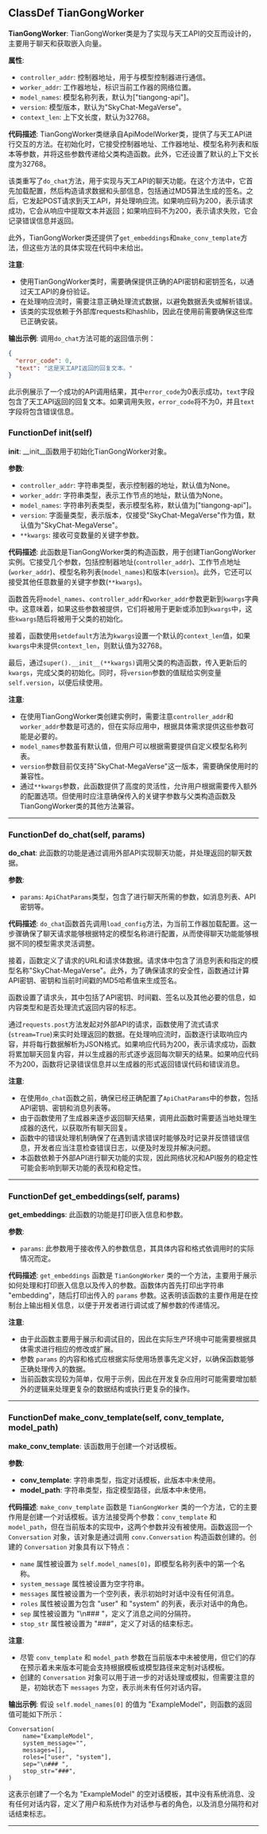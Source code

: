 ## ClassDef TianGongWorker
**TianGongWorker**: TianGongWorker类是为了实现与天工API的交互而设计的，主要用于聊天和获取嵌入向量。

**属性**:
- `controller_addr`: 控制器地址，用于与模型控制器进行通信。
- `worker_addr`: 工作器地址，标识当前工作器的网络位置。
- `model_names`: 模型名称列表，默认为["tiangong-api"]。
- `version`: 模型版本，默认为"SkyChat-MegaVerse"。
- `context_len`: 上下文长度，默认为32768。

**代码描述**:
TianGongWorker类继承自ApiModelWorker类，提供了与天工API进行交互的方法。在初始化时，它接受控制器地址、工作器地址、模型名称列表和版本等参数，并将这些参数传递给父类构造函数。此外，它还设置了默认的上下文长度为32768。

该类重写了`do_chat`方法，用于实现与天工API的聊天功能。在这个方法中，它首先加载配置，然后构造请求数据和头部信息，包括通过MD5算法生成的签名。之后，它发起POST请求到天工API，并处理响应流。如果响应码为200，表示请求成功，它会从响应中提取文本并返回；如果响应码不为200，表示请求失败，它会记录错误信息并返回。

此外，TianGongWorker类还提供了`get_embeddings`和`make_conv_template`方法，但这些方法的具体实现在代码中未给出。

**注意**:
- 使用TianGongWorker类时，需要确保提供正确的API密钥和密钥签名，以通过天工API的身份验证。
- 在处理响应流时，需要注意正确处理流式数据，以避免数据丢失或解析错误。
- 该类的实现依赖于外部库requests和hashlib，因此在使用前需要确保这些库已正确安装。

**输出示例**:
调用`do_chat`方法可能的返回值示例：
```json
{
  "error_code": 0,
  "text": "这是天工API返回的回复文本。"
}
```
此示例展示了一个成功的API调用结果，其中`error_code`为0表示成功，`text`字段包含了天工API返回的回复文本。如果调用失败，`error_code`将不为0，并且`text`字段将包含错误信息。
### FunctionDef __init__(self)
**__init__**: __init__函数用于初始化TianGongWorker对象。

**参数**:
- `controller_addr`: 字符串类型，表示控制器的地址，默认值为None。
- `worker_addr`: 字符串类型，表示工作节点的地址，默认值为None。
- `model_names`: 字符串列表类型，表示模型名称，默认值为["tiangong-api"]。
- `version`: 字面量类型，表示版本，仅接受"SkyChat-MegaVerse"作为值，默认值为"SkyChat-MegaVerse"。
- `**kwargs`: 接收可变数量的关键字参数。

**代码描述**:
此函数是TianGongWorker类的构造函数，用于创建TianGongWorker实例。它接受几个参数，包括控制器地址(`controller_addr`)、工作节点地址(`worker_addr`)、模型名称列表(`model_names`)和版本(`version`)。此外，它还可以接受其他任意数量的关键字参数(`**kwargs`)。

函数首先将`model_names`、`controller_addr`和`worker_addr`参数更新到`kwargs`字典中。这意味着，如果这些参数被提供，它们将被用于更新或添加到`kwargs`中，这些`kwargs`随后将被用于父类的初始化。

接着，函数使用`setdefault`方法为`kwargs`设置一个默认的`context_len`值，如果`kwargs`中未提供`context_len`，则默认值为32768。

最后，通过`super().__init__(**kwargs)`调用父类的构造函数，传入更新后的`kwargs`，完成父类的初始化。同时，将`version`参数的值赋给实例变量`self.version`，以便后续使用。

**注意**:
- 在使用TianGongWorker类创建实例时，需要注意`controller_addr`和`worker_addr`参数是可选的，但在实际应用中，根据具体需求提供这些参数可能是必要的。
- `model_names`参数虽有默认值，但用户可以根据需要提供自定义模型名称列表。
- `version`参数目前仅支持"SkyChat-MegaVerse"这一版本，需要确保使用时的兼容性。
- 通过`**kwargs`参数，此函数提供了高度的灵活性，允许用户根据需要传入额外的配置选项。但使用时应注意确保传入的关键字参数与父类构造函数及TianGongWorker类的其他方法兼容。
***
### FunctionDef do_chat(self, params)
**do_chat**: 此函数的功能是通过调用外部API实现聊天功能，并处理返回的聊天数据。

**参数**:
- `params`: `ApiChatParams`类型，包含了进行聊天所需的参数，如消息列表、API密钥等。

**代码描述**:
`do_chat`函数首先调用`load_config`方法，为当前工作器加载配置。这一步骤确保了聊天请求能够根据特定的模型名称进行配置，从而使得聊天功能能够根据不同的模型需求灵活调整。

接着，函数定义了请求的URL和请求体数据。请求体中包含了消息列表和指定的模型名称"SkyChat-MegaVerse"。此外，为了确保请求的安全性，函数通过计算API密钥、密钥和当前时间戳的MD5哈希值来生成签名。

函数设置了请求头，其中包括了API密钥、时间戳、签名以及其他必要的信息，如内容类型和是否处理流式返回内容的标志。

通过`requests.post`方法发起对外部API的请求，函数使用了流式请求(`stream=True`)来实时处理返回的数据。在处理响应流时，函数逐行读取响应内容，并将每行数据解析为JSON格式。如果响应代码为200，表示请求成功，函数将累加聊天回复内容，并以生成器的形式逐步返回每次聊天的结果。如果响应代码不为200，函数将记录错误信息并以生成器的形式返回错误代码和错误消息。

**注意**:
- 在使用`do_chat`函数之前，确保已经正确配置了`ApiChatParams`中的参数，包括API密钥、密钥和消息列表等。
- 由于函数使用了生成器来逐步返回聊天结果，调用此函数时需要适当地处理生成器的迭代，以获取所有聊天回复。
- 函数中的错误处理机制确保了在遇到请求错误时能够及时记录并反馈错误信息，开发者应当注意检查错误日志，以便及时发现并解决问题。
- 本函数依赖于外部API进行聊天功能的实现，因此网络状况和API服务的稳定性可能会影响到聊天功能的表现和稳定性。
***
### FunctionDef get_embeddings(self, params)
**get_embeddings**: 此函数的功能是打印嵌入信息和参数。

**参数**:
- `params`: 此参数用于接收传入的参数信息，其具体内容和格式依调用时的实际情况而定。

**代码描述**:
`get_embeddings` 函数是 `TianGongWorker` 类的一个方法，主要用于展示如何处理和打印嵌入信息以及传入的参数。函数体内首先打印出字符串 "embedding"，随后打印出传入的 `params` 参数。这表明该函数的主要作用是在控制台上输出相关信息，以便于开发者进行调试或了解参数的传递情况。

**注意**:
- 由于此函数主要用于展示和调试目的，因此在实际生产环境中可能需要根据具体需求进行相应的修改或扩展。
- 参数 `params` 的内容和格式应根据实际使用场景事先定义好，以确保函数能够正确处理传入的数据。
- 当前函数实现较为简单，仅用于示例，因此在开发复杂应用时可能需要增加额外的逻辑来处理更复杂的数据结构或执行更复杂的操作。
***
### FunctionDef make_conv_template(self, conv_template, model_path)
**make_conv_template**: 该函数用于创建一个对话模板。

**参数**:
- **conv_template**: 字符串类型，指定对话模板，此版本中未使用。
- **model_path**: 字符串类型，指定模型路径，此版本中未使用。

**代码描述**:
`make_conv_template` 函数是 `TianGongWorker` 类的一个方法，它的主要作用是创建一个对话模板。该方法接受两个参数：`conv_template` 和 `model_path`，但在当前版本的实现中，这两个参数并没有被使用。函数返回一个 `Conversation` 对象，该对象是通过调用 `conv.Conversation` 构造函数创建的。创建的 `Conversation` 对象具有以下特点：
- `name` 属性被设置为 `self.model_names[0]`，即模型名称列表中的第一个名称。
- `system_message` 属性被设置为空字符串。
- `messages` 属性被设置为一个空列表，表示初始时对话中没有任何消息。
- `roles` 属性被设置为包含 "user" 和 "system" 的列表，表示对话中的角色。
- `sep` 属性被设置为 "\n### "，定义了消息之间的分隔符。
- `stop_str` 属性被设置为 "###"，定义了对话的结束标志。

**注意**:
- 尽管 `conv_template` 和 `model_path` 参数在当前版本中未被使用，但它们的存在预示着未来版本可能会支持根据模板或模型路径来定制对话模板。
- 创建的 `Conversation` 对象可以用于进一步的对话处理或模拟，但需要注意的是，初始状态下 `messages` 为空，表示尚未有任何对话内容。

**输出示例**:
假设 `self.model_names[0]` 的值为 "ExampleModel"，则函数的返回值可能如下所示：
```
Conversation(
    name="ExampleModel",
    system_message="",
    messages=[],
    roles=["user", "system"],
    sep="\n### ",
    stop_str="###",
)
```
这表示创建了一个名为 "ExampleModel" 的空对话模板，其中没有系统消息、没有任何对话内容，定义了用户和系统作为对话参与者的角色，以及消息分隔符和对话结束标志。
***
